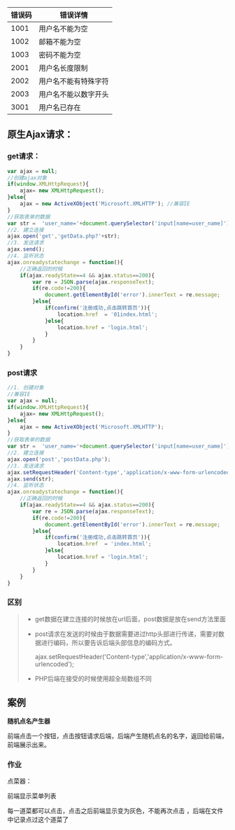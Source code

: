 | 错误码  | 错误详情       |
| ---- | ---------- |
| 1001 | 用户名不能为空    |
| 1002 | 邮箱不能为空     |
| 1003 | 密码不能为空     |
| 2001 | 用户名长度限制    |
| 2002 | 用户名不能有特殊字符 |
| 2003 | 用户名不能以数字开头 |
| 3001 | 用户名已存在     |



## 原生Ajax请求：

### get请求：

```javascript
var ajax = null;
//创建ajax对象
if(window.XMLHttpRequest){
	ajax= new XMLHttpRequest();
}else{
	ajax = new ActiveXObject('Microsoft.XMLHTTP'); //兼容IE
}
//获取表单的数据
var str =  'user_name='+document.querySelector('input[name=user_name]').value+'&email='+document.querySelector('input[name=email]').value+'&pass='+document.querySelector('input[name=pass]').value;
//2. 建立连接
ajax.open('get','getData.php?'+str);
//3. 发送请求
ajax.send();
//4. 监听状态
ajax.onreadystatechange = function(){
	//正确返回的时候
	if(ajax.readyState==4 && ajax.status==200){
		var re = JSON.parse(ajax.responseText);
		if(re.code!=200){
			document.getElementById('error').innerText = re.message;
		}else{
			if(confirm('注册成功,点击跳转首页')){
				location.href  = '01index.html';
			}else{
				location.href = 'login.html';
			}
		}
	}
}
```

### post请求

```javascript
//1. 创建对象
//兼容IE
var ajax = null;
if(window.XMLHttpRequest){
	ajax= new XMLHttpRequest();
}else{
	ajax = new ActiveXObject('Microsoft.XMLHTTP');
}
//获取表单的数据
var str =  'user_name='+document.querySelector('input[name=user_name]').value+'&email='+document.querySelector('input[name=email]').value+'&pass='+document.querySelector('input[name=pass]').value;
//2. 建立连接
ajax.open('post','postData.php');
//3. 发送请求
ajax.setRequestHeader('Content-type','application/x-www-form-urlencoded');
ajax.send(str);
//4. 监听状态
ajax.onreadystatechange = function(){
	//正确返回的时候
	if(ajax.readyState==4 && ajax.status==200){
		var re = JSON.parse(ajax.responseText);
		if(re.code!=200){
			document.getElementById('error').innerText = re.message;
		}else{
			if(confirm('注册成功,点击跳转首页')){
				location.href  = 'index.html';
			}else{
				location.href = 'login.html';
			}
		}
	}
}
```

### 区别

> + get数据在建立连接的时候放在url后面，post数据是放在send方法里面
>
>
> + post请求在发送的时候由于数据需要进过http头部进行传递，需要对数据进行编码，所以要告诉后端头部信息的编码方式。
>
>   ajax.setRequestHeader('Content-type','application/x-www-form-urlencoded');
>
> + PHP后端在接受的时候使用超全局数组不同

## 案例

**随机点名产生器**

前端点击一个按钮，点击按钮请求后端，后端产生随机点名的名字，返回给前端，前端展示出来。





### 作业

点菜器：

前端显示菜单列表 

每一道菜都可以点击，点击之后前端显示变为灰色，不能再次点击 ，后端在文件中记录点过这个道菜了

